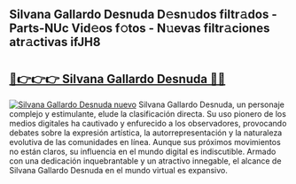## Silvana Gallardo Desnuda D𝚎sn𝚞dos filtr𝚊dos - Parts-NUc Vid𝚎os f𝚘tos - N𝚞evas filtr𝚊ciones atr𝚊ctivas ifJH8

# <h2><a href="http://mb1b52.tromn.icu/?c=Silvana+Gallardo+Desnuda">🔗👉👉👉 Silvana Gallardo Desnuda 🔗🔗</a></h2>

[![Silvana Gallardo Desnuda nuevo](https://i.imgur.com/pEAQMta.gif)](http://mb1b52.tromn.icu/?c=Silvana+Gallardo+Desnuda)
Silvana Gallardo Desnuda, un personaje complejo y estimulante, elude la clasificación directa. Su uso pionero de los medios digitales ha cautivado y enfurecido a los observadores, provocando debates sobre la expresión artística, la autorrepresentación y la naturaleza evolutiva de las comunidades en línea. Aunque sus próximos movimientos no están claros, su influencia en el mundo digital es indiscutible. Armado con una dedicación inquebrantable y un atractivo innegable, el alcance de Silvana Gallardo Desnuda en el mundo virtual es expansivo.
